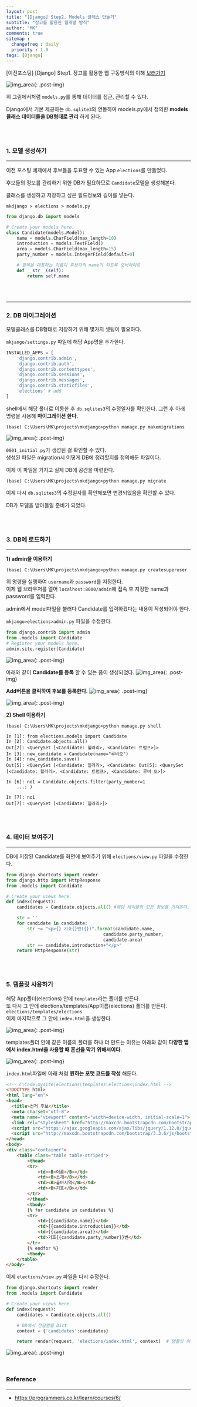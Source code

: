 ```yaml
---
layout: post
title: "[Django] Step2. Models 클래스 만들기"
subtitle: "장고를 활용한 웹개발 방식"
author: "MK"
comments: true
sitemap :
  changefreq : daily
  priority : 1.0
tags: [Django]
---
```


[이전포스팅] [Django] Step1. 장고를 활용한 웹 구동방식의 이해  [보러가기](https://mkjjo.github.io/2019/01/05/django_operation_method.html)



![img_area](/img/posting/2019-01-05-001-djangoflow2.PNG){: .post-img}

위 그림에서처럼 `models.py`를 통해 데이터를 접근, 관리할 수 있다.

Django에서 기본 제공하는 `db.sqlite3`와 연동하여 models.py에서 정의한 **models 클래스 데이터들을 DB형태로 관리** 하게 된다.

<br><br>

### 1. 모델 생성하기
---
이전 포스팅 예제에서 후보들을 투표할 수 있는 App `elections`를 만들었다.

후보들의 정보를 관리하기 위한 DB가 필요하므로 `Candidate`모델을 생성해본다.

클래스를 생성하고 저장하고 싶은 필드정보와 길이를 넣는다.

`mkdjango > elections > models.py`

```python
from django.db import models

# Create your models here.
class Candidate(models.Model):
    name = models.CharField(max_length=10)
    introduction = models.TextField()
    area = models.CharField(max_length=15)
    party_number = models.IntegerField(default=0)

    # 항목을 대표하는 이름이 후보자의 name이 되도록 오버라이트
    def __str__(self):
        return self.name
```

<br><br>

---
### 2. DB 마이그레이션
모델클래스를 DB형태로 저장하기 위해 몇가지 셋팅이 필요하다.

`mkjango/settings.py` 파일에 해당 App명을 추가한다.

```python
INSTALLED_APPS = [
    'django.contrib.admin',
    'django.contrib.auth',
    'django.contrib.contenttypes',
    'django.contrib.sessions',
    'django.contrib.messages',
    'django.contrib.staticfiles',
    'elections' # add
]
```

shell에서 해당 폴더로 이동한 후 `db.sqlites3`의 수정일자를 확인한다.
그런 후 아래 명령을 사용해 **마이그레이션 한다.**

```
(base) C:\Users\MK\projects\mkdjango>python manage.py makemigrations
```

![img_area](/img/posting/2019-01-05-002-pycham.png){: .post-img}

`0001_initial.py`가 생성된 걸 확인할 수 있다.<br>
생성된 파일은 migration시 어떻게 DB에 정리할지를 정의해둔 파일이다.

이제 이 파일을 가지고 실제 DB에 공간을 마련한다.

```
(base) C:\Users\MK\projects\mkdjango>python manage.py migrate
```

이제 다시  `db.sqlites3`의 수정일자를 확인해보면 변경되었음을 확인할 수 있다.

DB가 모델을 받아들일 준비가 되었다.

<br><br>

### 3. DB에 로드하기
---
**1) admin을 이용하기**

```
(base) C:\Users\MK\projects\mkdjango>python manage.py createsuperuser
```
위 명령을 실행하여 `username`과 `password`를 지정한다.<br>
이제 웹 브라우저를 열어 `localhost:8000/admin`에 접속 후 지정한 name과 password를 입력한다.


admin에서 model파일을 불러다 Candidate를 입력하겠다는 내용이 작성되어야 한다.

`mkjango>elections>admin.py` 파일을 수정한다.

```python
from django.contrib import admin
from .models import Candidate
# Register your models here.
admin.site.register(Candidate)
```


![img_area](/img/posting/2019-01-05-002-adminlogin.PNG){: .post-img}


아래와 같이 **Candidate를 등록** 할 수 있는 폼이 생성되었다.
![img_area](/img/posting/2019-01-05-002-admin_candidate1.PNG){: .post-img}


**Add버튼을 클릭하여 후보를 등록한다.**
![img_area](/img/posting/2019-01-05-002-admin_candidate_add.PNG){: .post-img}


![img_area](/img/posting/2019-01-05-002-admin_candidate2.PNG){: .post-img}


**2) Shell 이용하기**

```
(base) C:\Users\MK\projects\mkdjango>python manage.py shell
```

```
In [1]: from elections.models import Candidate
In [2]: Candidate.objects.all()
Out[2]: <QuerySet [<Candidate: 힐러리>, <Candidate: 트럼프>]>
In [3]: new_candidate = Candidate(name="루비오")
In [4]: new_candidate.save()
Out[5]: <QuerySet [<Candidate: 힐러리>, <Candidate: Out[5]: <QuerySet [<Candidate: 힐러리>, <Candidate: 트럼프>, <Candidate: 루비 오>]>
```

```
In [6]: no1 = Candidate.objects.filter(party_number=1
    ...: )

In [7]: no1
Out[7]: <QuerySet [<Candidate: 힐러리>]>
```

<br><br>

### 4. 데이터 보여주기
---
DB에 저장된 Candidate를 화면에 보여주기 위해 `elections/view.py` 파일을 수정한다.


```python
from django.shortcuts import render
from django.http import HttpResponse
from .models import Candidate

# Create your views here.
def index(request):
    candidates = Candidate.objects.all() #해당 테이블의 모든 정보를 가져온다.

    str = ''
    for candidate in candidate:
        str += "<p>{} 기호{}번({})".format(candidate.name,
                                     candidate.party_number,
                                     candidate.area)
        str += candidate.introduction+"</p>"
    return HttpResponse(str)
```

<br><br>

### 5. 템플릿 사용하기

해당 App폴더(elections) 안에 `templates`라는 폴더를 만든다.<br>
또 다시 그 안에 elections/templates/App이름(elections) 폴더를 만든다. `elections/templates/elections` <br>
이제 마지막으로 그 안에 `index.html`을 생성한다.


![img_area](/img/posting/2019-01-05-002-pycham2.PNG){: .post-img}


templates폴더 안에 같은 이름의 폴더를 하나 더 만드는 이유는 아래와 같이 **다양한 앱에서 index.html을 사용할 때 혼선을 막기 위해서이다.**

![img_area](/img/posting/2019-01-05-002-app_indexes.PNG){: .post-img}

`index.html`파일에 아래 처럼 **원하는 포맷 코드를 작성** 해둔다.

```html
<!-- C\Code\mysite\elections\templates\elections\index.html -->
<!DOCTYPE html>
<html lang="en">
<head>
  <title>선거 후보</title>
  <meta charset="utf-8">
  <meta name="viewport" content="width=device-width, initial-scale=1">
  <link rel="stylesheet" href="http://maxcdn.bootstrapcdn.com/bootstrap/3.3.6/css/bootstrap.min.css">
  <script src="https://ajax.googleapis.com/ajax/libs/jquery/1.12.0/jquery.min.js"></script>
  <script src="http://maxcdn.bootstrapcdn.com/bootstrap/3.3.6/js/bootstrap.min.js"></script>
</head>
<body>
<div class="container">
    <table class="table table-striped">
        <thead>
        <tr>
            <td><B>이름</B></td>
            <td><B>소개</B></td>
            <td><B>출마지역</B></td>
            <td><B>기호</B></td>
        </tr>
        </thead>
        <tbody>
        {% for candidate in candidates %}
        <tr>
            <td>{{candidate.name}}</td>
            <td>{{candidate.introduction}}</td>
            <td>{{candidate.area}}</td>
            <td>기호{{candidate.party_number}}번</td>
        </tr>
        {% endfor %}
        <tbody>
    </table>
</body>
```

이제 `elections/view.py` 파일을 다시 수정한다.

```python
from django.shortcuts import render
from .models import Candidate

# Create your views here.
def index(request):
    candidates = Candidate.objects.all()

    # DB에서 전달받을 Dict
    context = {'candidates':candidates}

    return render(request, 'elections/index.html', context)  # 템플릿 이용
```


![img_area](/img/posting/2019-01-05-002-template.PNG){: .post-img}

<br>

### **Reference**
---
- <https://programmers.co.kr/learn/courses/6/>

<br>
